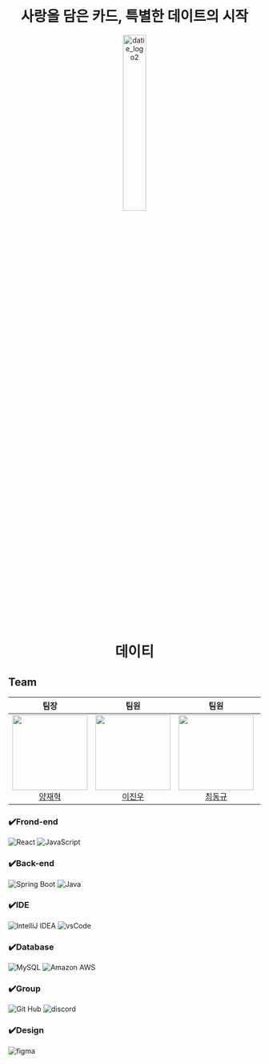 <h1 align="center">
  사랑을 담은 카드, 특별한 데이트의 시작 
</h1>

<p align="center">
  <img src="https://github.com/user-attachments/assets/f3a3b218-8223-40a8-bcad-1ab61a1eabfc" alt="datie_logo2" width="30%">
</p>
<h1 p align="center">
  데이티 
</h1>

## Team

| 팀장 | 팀원 | 팀원 | 팀원 | 팀원 | 팀원 |
|:-:|:-:|:-:|:-:|:-:|:-:|
| <img src="https://avatars.githubusercontent.com/u/107400911?v=4" width="150" height="150"/> <br> [양재혁](https://github.com/Akkapda) | <img src="https://avatars.githubusercontent.com/u/76528931?v=4" width="150" height="150"/> <br> [이진우](https://github.com/dlehgus97) | <img src="https://avatars.githubusercontent.com/u/39136303?v=4" width="150" height="150"/> <br> [최동규](https://github.com/dongdongchoi) | <img src="https://avatars.githubusercontent.com/u/128129450?v=4" width="150" height="150"/> <br> [김강온](https://github.com/kimgo816) | <img src="https://avatars.githubusercontent.com/u/47552691?v=4" width="150" height="150"/> <br> [서현오](https://github.com/ohhyeonn) | <img src="https://avatars.githubusercontent.com/u/142489569?v=4" width="150" height="150"/> <br> [전한주](https://github.com/hanjucoding) |






### ✔️Frond-end
![React](https://img.shields.io/badge/react-%2320232a.svg?style=for-the-badge&logo=react&logoColor=%2361DAFB)
![JavaScript](https://img.shields.io/badge/javascript-%23323330.svg?style=for-the-badge&logo=javascript&logoColor=%23F7DF1E)

### ✔️Back-end
![Spring Boot](https://img.shields.io/badge/Spring_Boot-6DB33F?style=for-the-badge&logo=spring-boot&logoColor=white)
![Java](https://img.shields.io/badge/java-%23ED8B00.svg?style=for-the-badge&logo=openjdk&logoColor=white)

### ✔️IDE
![IntelliJ IDEA](https://img.shields.io/badge/IntelliJ_IDEA-000000.svg?style=for-the-badge&logo=intellij-idea&logoColor=white)
![vsCode](https://img.shields.io/badge/VSCode-0078D4?style=for-the-badge&logo=visual%20studio%20code&logoColor=white)

### ✔️Database
![MySQL](https://img.shields.io/badge/MySQL-005C84?style=for-the-badge&logo=mysql&logoColor=white)
![Amazon AWS](https://img.shields.io/badge/Amazon_AWS-FF9900?style=for-the-badge&logo=amazonaws&logoColor=white)

### ✔️Group
![Git Hub](https://img.shields.io/badge/GitHub-100000?style=for-the-badge&logo=github&logoColor=white)
![discord](https://img.shields.io/badge/Discord-5865F2?style=for-the-badge&logo=discord&logoColor=white)

### ✔️Design
![figma](https://img.shields.io/badge/Figma-F24E1E?style=for-the-badge&logo=figma&logoColor=white)
